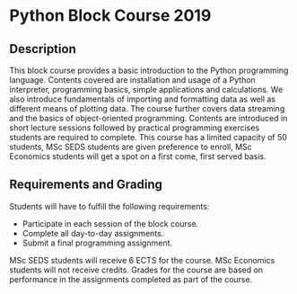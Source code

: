 # Python Block Course 2019

## Description

This block course provides a basic introduction to the Python programming language. Contents covered are installation and usage of a Python interpreter, programming basics, simple applications and calculations. We also introduce fundamentals of importing and formatting data as well as different means of plotting data. The course further covers data streaming and the basics of object-oriented programming. Contents are introduced in short lecture sessions followed by practical programming exercises students are required to complete. This course has a limited capacity of 50 students, MSc SEDS students are given preference to enroll, MSc Economics students will get a spot on a first come, first served basis. 


## Requirements and Grading

Students will have to fulfill the following requirements:

- Participate in each session of the block course.
- Complete all day-to-day assignments.
- Submit a final programming assignment.

MSc SEDS students will receive 6 ECTS for the course. MSc Economics students will not receive credits. Grades for the course are based on performance in the assignments completed as part of the course.

